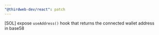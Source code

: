 ```yaml
---
"@thirdweb-dev/react": patch
---
```


[SOL] expose `useAddress()` hook that returns the connected wallet address in base58
